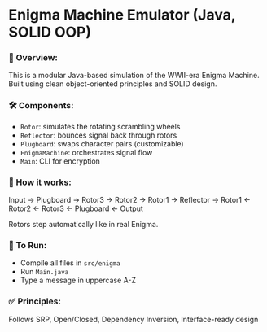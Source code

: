 # Enigma Machine Emulator (Java, SOLID OOP)

### 📌 Overview:
This is a modular Java-based simulation of the WWII-era Enigma Machine.
Built using clean object-oriented principles and SOLID design.

### 🛠 Components:
- `Rotor`: simulates the rotating scrambling wheels
- `Reflector`: bounces signal back through rotors
- `Plugboard`: swaps character pairs (customizable)
- `EnigmaMachine`: orchestrates signal flow
- `Main`: CLI for encryption

### 🔄 How it works:
Input → Plugboard → Rotor3 → Rotor2 → Rotor1 → Reflector → Rotor1 ← Rotor2 ← Rotor3 ← Plugboard ← Output

Rotors step automatically like in real Enigma.

### 🔧 To Run:
- Compile all files in `src/enigma`
- Run `Main.java`
- Type a message in uppercase A-Z

### ✅ Principles:
Follows SRP, Open/Closed, Dependency Inversion, Interface-ready design
